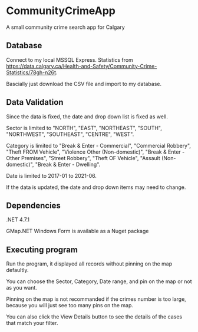 # CommunityCrimeApp

A small community crime search app for Calgary


## Database

Connect to my local MSSQL Express. Statistics from https://data.calgary.ca/Health-and-Safety/Community-Crime-Statistics/78gh-n26t.

Bascially just download the CSV file and import to my database.


## Data Validation

Since the data is fixed, the date and drop down list is fixed as well.

Sector is limited to "NORTH", "EAST", "NORTHEAST", "SOUTH", "NORTHWEST", "SOUTHEAST", "CENTRE", "WEST".

Category is limited to "Break & Enter - Commercial", "Commercial Robbery", "Theft FROM Vehicle", "Violence Other (Non-domestic)", "Break & Enter - Other Premises", "Street Robbery", "Theft OF Vehicle", "Assault (Non-domestic)", "Break & Enter - Dwelling".

Date is limited to 2017-01 to 2021-06.

If the data is updated, the date and drop down items may need to change.


## Dependencies

.NET 4.7.1

GMap.NET Windows Form is available as a Nuget package


## Executing program

Run the program, it displayed all records without pinning on the map defaultly.

You can choose the Sector, Category, Date range, and pin on the map or not as you want.

Pinning on the map is not recommanded if the crimes number is too large, because you will just see too many pins on the map.

You can also click the View Details button to see the details of the cases that match your filter.
